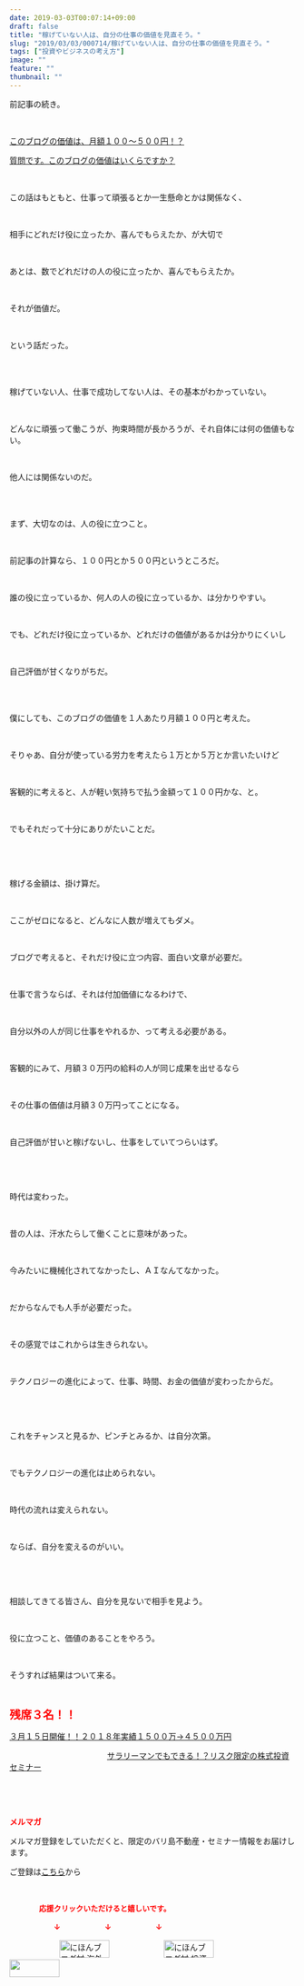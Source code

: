 ```yaml
---
date: 2019-03-03T00:07:14+09:00
draft: false
title: "稼げていない人は、自分の仕事の価値を見直そう。"
slug: "2019/03/03/000714/稼げていない人は、自分の仕事の価値を見直そう。"
tags: ["投資やビジネスの考え方"]
image: ""
feature: ""
thumbnail: ""
---
```

<p>前記事の続き。</p><p> </p><p><a href="entry-12443667329.html" target="_blank">このブログの価値は、月額１００～５００円！？</a></p><p><a href="entry-12443442754.html" target="_blank">質問です。このブログの価値はいくらですか？</a></p><p> </p><p>この話はもともと、仕事って頑張るとか一生懸命とかは関係なく、</p><p> </p><p>相手にどれだけ役に立ったか、喜んでもらえたか、が大切で</p><p> </p><p>あとは、数でどれだけの人の役に立ったか、喜んでもらえたか。</p><p> </p><p>それが価値だ。</p><p> </p><p>という話だった。</p><p> </p><p><br/>稼げていない人、仕事で成功してない人は、その基本がわかっていない。</p><p> </p><p>どんなに頑張って働こうが、拘束時間が長かろうが、それ自体には何の価値もない。</p><p> </p><p>他人には関係ないのだ。</p><p> </p><p><br/>まず、大切なのは、人の役に立つこと。</p><p> </p><p>前記事の計算なら、１００円とか５００円というところだ。</p><p> </p><p>誰の役に立っているか、何人の人の役に立っているか、は分かりやすい。</p><p> </p><p>でも、どれだけ役に立っているか、どれだけの価値があるかは分かりにくいし</p><p> </p><p>自己評価が甘くなりがちだ。</p><p> </p><p><br/>僕にしても、このブログの価値を１人あたり月額１００円と考えた。</p><p> </p><p>そりゃあ、自分が使っている労力を考えたら１万とか５万とか言いたいけど</p><p> </p><p>客観的に考えると、人が軽い気持ちで払う金額って１００円かな、と。</p><p> </p><p>でもそれだって十分にありがたいことだ。</p><p> </p><p> </p><p>稼げる金額は、掛け算だ。</p><p> </p><p>ここがゼロになると、どんなに人数が増えてもダメ。</p><p> </p><p>ブログで考えると、それだけ役に立つ内容、面白い文章が必要だ。</p><p> </p><p>仕事で言うならば、それは付加価値になるわけで、</p><p> </p><p>自分以外の人が同じ仕事をやれるか、って考える必要がある。</p><p> </p><p>客観的にみて、月額３０万円の給料の人が同じ成果を出せるなら</p><p> </p><p>その仕事の価値は月額３０万円ってことになる。</p><p> </p><p>自己評価が甘いと稼げないし、仕事をしていてつらいはず。</p><p> </p><p> </p><p>時代は変わった。</p><p> </p><p>昔の人は、汗水たらして働くことに意味があった。</p><p> </p><p>今みたいに機械化されてなかったし、ＡＩなんてなかった。</p><p> </p><p>だからなんでも人手が必要だった。</p><p> </p><p>その感覚ではこれからは生きられない。</p><p> </p><p>テクノロジーの進化によって、仕事、時間、お金の価値が変わったからだ。</p><p> </p><p> </p><p>これをチャンスと見るか、ピンチとみるか、は自分次第。</p><p> </p><p>でもテクノロジーの進化は止められない。</p><p> </p><p>時代の流れは変えられない。</p><p> </p><p>ならば、自分を変えるのがいい。</p><p> </p><p> </p><p>相談してきてる皆さん、自分を見ないで相手を見よう。</p><p> </p><p>役に立つこと、価値のあることをやろう。</p><p> </p><p>そうすれば結果はついて来る。</p><p> </p><p><span style="font-size: 1.4em;"><span style="font-weight: bold;"><span style="color: rgb(255, 0, 0);">残席３名！！</span></span></span></p><p><a href="entry-12439962299.html" target="_blank">３月１５日開催！！</a><a href="entry-12439962299.html" target="_blank">２０１８年実績１５００万→４５００万円</a>           </p><p>　　　　　　　　　　　　 <a href="entry-12439962299.html" target="_blank">サラリーマンでもできる！？リスク限定の株式投資セミナー</a></p><p> </p><p> </p><p><span style="font-weight: bold;"><span style="color: rgb(255, 0, 0);">メルマガ</span></span></p><p>メルマガ登録をしていただくと、限定のバリ島不動産・セミナー情報をお届けします。</p><p>ご登録は<a href="f9eeVI" target="_blank">こちら</a>から</p><p style="text-align: center;"> </p><p><font color="#ff0000" size="2"><strong>　　　　応援クリックいただけると嬉しいです。</strong></font></p><p><font color="#ff0000" size="2"><strong>　　　　　　↓　　　　　　↓　　　　　　↓</strong></font></p><p><a href="ranking.html?p_cid=01260127" id="&amp;blogmura_banner"><img alt="にほんブログ村 海外生活ブログ バリ島情報へ" border="0" height="31" src="data:image/svg+xml;charset=utf-8,%3Csvg%20xmlns%3D%22http%3A%2F%2Fwww.w3.org%2F2000%2Fsvg%22%20title%3D%22Placeholder%20for%20Images%22%20role%3D%22presentation%22%20viewBox%3D%220%200%2088%2031%22%20%2F%3E" width="88" data-src="//overseas.blogmura.com/bali/img/bali88_31.gif" style="aspect-ratio: auto 88 / 31;"/><noscript><img alt="にほんブログ村 海外生活ブログ バリ島情報へ" border="0" height="31" src="//overseas.blogmura.com/bali/img/bali88_31.gif" width="88"></noscript></a>  <a href="ranking.html?p_cid=01260127" id="&amp;blogmura_banner"><img alt="にほんブログ村 投資ブログ 不動産投資へ" border="0" height="31" src="data:image/svg+xml;charset=utf-8,%3Csvg%20xmlns%3D%22http%3A%2F%2Fwww.w3.org%2F2000%2Fsvg%22%20title%3D%22Placeholder%20for%20Images%22%20role%3D%22presentation%22%20viewBox%3D%220%200%2088%2031%22%20%2F%3E" width="88" data-src="//investment.blogmura.com/hudousantoushi/img/hudousantoushi88_31.gif" style="aspect-ratio: auto 88 / 31;"/><noscript><img alt="にほんブログ村 投資ブログ 不動産投資へ" border="0" height="31" src="//investment.blogmura.com/hudousantoushi/img/hudousantoushi88_31.gif" width="88"></noscript></a> <a href="link.php?1804582" title="人気ブログランキングへ"><img border="0" height="31" src="data:image/svg+xml;charset=utf-8,%3Csvg%20xmlns%3D%22http%3A%2F%2Fwww.w3.org%2F2000%2Fsvg%22%20title%3D%22Placeholder%20for%20Images%22%20role%3D%22presentation%22%20viewBox%3D%220%200%2088%2031%22%20%2F%3E" width="88" data-src="https://blog.with2.net/img/banner/banner_22.gif" style="aspect-ratio: auto 88 / 31;"/><noscript><img border="0" height="31" src="https://blog.with2.net/img/banner/banner_22.gif" width="88"></noscript></a></p><p> </p>

